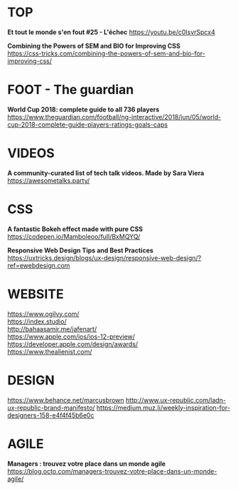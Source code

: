 # TOP

**Et tout le monde s'en fout #25 - L'échec**
https://youtu.be/c0IsvrSpcx4

**Combining the Powers of SEM and BIO for Improving CSS**  
https://css-tricks.com/combining-the-powers-of-sem-and-bio-for-improving-css/



# FOOT - The guardian

**World Cup 2018: complete guide to all 736 players**  
https://www.theguardian.com/football/ng-interactive/2018/jun/05/world-cup-2018-complete-guide-players-ratings-goals-caps



# VIDEOS

**A community-curated list of tech talk videos. Made by Sara Viera**  
https://awesometalks.party/


# CSS

**A fantastic Bokeh effect made with pure CSS**  
https://codepen.io/Mamboleoo/full/BxMQYQ/

**Responsive Web Design Tips and Best Practices**  
https://uxtricks.design/blogs/ux-design/responsive-web-design/?ref=ewebdesign.com


# WEBSITE

https://www.ogilvy.com/  
https://index.studio/  
http://bahaasamir.me/jafenart/  
https://www.apple.com/ios/ios-12-preview/  
https://developer.apple.com/design/awards/  
https://www.thealienist.com/


# DESIGN

https://www.behance.net/marcusbrown
http://www.ux-republic.com/ladn-ux-republic-brand-manifesto/
https://medium.muz.li/weekly-inspiration-for-designers-158-e4f4f45b6e0c  

# AGILE

**Managers : trouvez votre place dans un monde agile**  
https://blog.octo.com/managers-trouvez-votre-place-dans-un-monde-agile/
